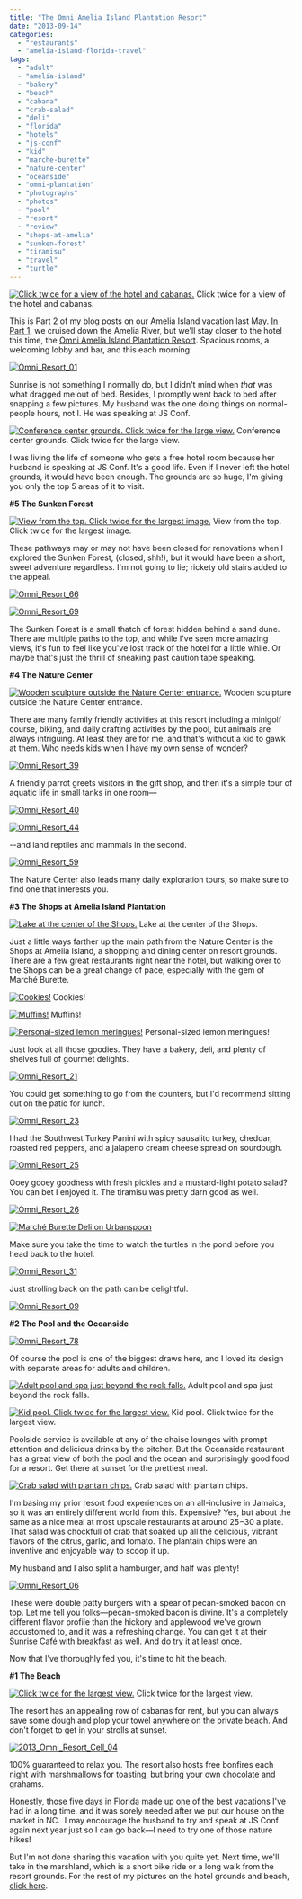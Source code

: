```yaml
---
title: "The Omni Amelia Island Plantation Resort"
date: "2013-09-14"
categories:
  - "restaurants"
  - "amelia-island-florida-travel"
tags:
  - "adult"
  - "amelia-island"
  - "bakery"
  - "beach"
  - "cabana"
  - "crab-salad"
  - "deli"
  - "florida"
  - "hotels"
  - "js-conf"
  - "kid"
  - "marche-burette"
  - "nature-center"
  - "oceanside"
  - "omni-plantation"
  - "photographs"
  - "photos"
  - "pool"
  - "resort"
  - "review"
  - "shops-at-amelia"
  - "sunken-forest"
  - "tiramisu"
  - "travel"
  - "turtle"
---
```





<div class="caption">

[![Click twice for a view of the hotel and cabanas.](http://s3.amazonaws.com/thegourmez-wpmedia/2013/09/Omni_Resort_81-1024x106.jpg)](http://www.thegourmez.com/2013/09/the-omni-amelia-island-plantation-resort/omni_resort_81/) Click twice for a view of the hotel and cabanas.</div>


This is Part 2 of my blog posts on our Amelia Island vacation last May. [In Part 1,](http://www.thegourmez.com/2013/09/pajama-daves-amelia-river-cruise/) we cruised down the Amelia River, but we'll stay closer to the hotel this time, the [Omni Amelia Island Plantation Resort](http://www.omnihotels.com/FindAHotel/AmeliaIsland.aspx). Spacious rooms, a welcoming lobby and bar, and this each morning:

[![Omni_Resort_01](http://s3.amazonaws.com/thegourmez-wpmedia/2013/09/Omni_Resort_01-500x332.jpg)](http://www.thegourmez.com/2013/09/the-omni-amelia-island-plantation-resort/omni_resort_01/)

Sunrise is not something I normally do, but I didn't mind when _that_ was what dragged me out of bed. Besides, I promptly went back to bed after snapping a few pictures. My husband was the one doing things on normal-people hours, not I. He was speaking at JS Conf.




<div class="caption">

[![Conference center grounds. Click twice for the large view.](http://s3.amazonaws.com/thegourmez-wpmedia/2013/09/Omni_Resort_07-1024x370.jpg)](http://www.thegourmez.com/2013/09/the-omni-amelia-island-plantation-resort/omni_resort_07/) Conference center grounds. Click twice for the large view.</div>


I was living the life of someone who gets a free hotel room because her husband is speaking at JS Conf. It's a good life. Even if I never left the hotel grounds, it would have been enough. The grounds are so huge, I'm giving you only the top 5 areas of it to visit.

**#5 The Sunken Forest**




<div class="caption">

[![View from the top. Click twice for the largest image.](http://s3.amazonaws.com/thegourmez-wpmedia/2013/09/Omni_Resort_61-1024x161.jpg)](http://www.thegourmez.com/2013/09/the-omni-amelia-island-plantation-resort/omni_resort_61/) View from the top. Click twice for the largest image.</div>


These pathways may or may not have been closed for renovations when I explored the Sunken Forest, (closed, shh!), but it would have been a short, sweet adventure regardless. I'm not going to lie; rickety old stairs added to the appeal.

[![Omni_Resort_66](http://s3.amazonaws.com/thegourmez-wpmedia/2013/09/Omni_Resort_66.jpg)](http://www.thegourmez.com/2013/09/the-omni-amelia-island-plantation-resort/omni_resort_66/)

[![Omni_Resort_69](http://s3.amazonaws.com/thegourmez-wpmedia/2013/09/Omni_Resort_69-332x500.jpg)](http://www.thegourmez.com/2013/09/the-omni-amelia-island-plantation-resort/omni_resort_69/)

The Sunken Forest is a small thatch of forest hidden behind a sand dune. There are multiple paths to the top, and while I've seen more amazing views, it's fun to feel like you've lost track of the hotel for a little while. Or maybe that's just the thrill of sneaking past caution tape speaking.

**#4 The Nature Center**




<div class="caption">

[![Wooden sculpture outside the Nature Center entrance.](http://s3.amazonaws.com/thegourmez-wpmedia/2013/09/Omni_Resort_35-332x500.jpg)](http://www.thegourmez.com/2013/09/the-omni-amelia-island-plantation-resort/omni_resort_35/) Wooden sculpture outside the Nature Center entrance.</div>


There are many family friendly activities at this resort including a minigolf course, biking, and daily crafting activities by the pool, but animals are always intriguing. At least they are for me, and that's without a kid to gawk at them. Who needs kids when I have my own sense of wonder?

[![Omni_Resort_39](http://s3.amazonaws.com/thegourmez-wpmedia/2013/09/Omni_Resort_39-332x500.jpg)](http://www.thegourmez.com/2013/09/the-omni-amelia-island-plantation-resort/omni_resort_39/)

A friendly parrot greets visitors in the gift shop, and then it's a simple tour of aquatic life in small tanks in one room—

[![Omni_Resort_40](http://s3.amazonaws.com/thegourmez-wpmedia/2013/09/Omni_Resort_40-500x332.jpg)](http://www.thegourmez.com/2013/09/the-omni-amelia-island-plantation-resort/omni_resort_40/)

[![Omni_Resort_44](http://s3.amazonaws.com/thegourmez-wpmedia/2013/09/Omni_Resort_44-500x332.jpg)](http://www.thegourmez.com/2013/09/the-omni-amelia-island-plantation-resort/omni_resort_44/)

\--and land reptiles and mammals in the second.

[![Omni_Resort_59](http://s3.amazonaws.com/thegourmez-wpmedia/2013/09/Omni_Resort_59-500x332.jpg)](http://www.thegourmez.com/2013/09/the-omni-amelia-island-plantation-resort/omni_resort_59/)

The Nature Center also leads many daily exploration tours, so make sure to find one that interests you.

**#3 The Shops at Amelia Island Plantation**




<div class="caption">

[![ Lake at the center of the Shops.](http://s3.amazonaws.com/thegourmez-wpmedia/2013/09/Omni_Resort_13-332x500.jpg)](http://www.thegourmez.com/2013/09/the-omni-amelia-island-plantation-resort/omni_resort_13/) Lake at the center of the Shops.</div>


Just a little ways farther up the main path from the Nature Center is the Shops at Amelia Island, a shopping and dining center on resort grounds. There are a few great restaurants right near the hotel, but walking over to the Shops can be a great change of pace, especially with the gem of Marché Burette.




<div class="caption">

[![Cookies!](http://s3.amazonaws.com/thegourmez-wpmedia/2013/09/Omni_Resort_17-500x332.jpg)](http://www.thegourmez.com/2013/09/the-omni-amelia-island-plantation-resort/omni_resort_17/) Cookies!</div>





<div class="caption">

[![Muffins!](http://s3.amazonaws.com/thegourmez-wpmedia/2013/09/Omni_Resort_18-332x500.jpg)](http://www.thegourmez.com/2013/09/the-omni-amelia-island-plantation-resort/omni_resort_18/) Muffins!</div>





<div class="caption">

[![Personal-sized lemon meringues!](http://s3.amazonaws.com/thegourmez-wpmedia/2013/09/Omni_Resort_20-500x332.jpg)](http://www.thegourmez.com/2013/09/the-omni-amelia-island-plantation-resort/omni_resort_20/) Personal-sized lemon meringues!</div>


Just look at all those goodies. They have a bakery, deli, and plenty of shelves full of gourmet delights.

[![Omni_Resort_21](http://s3.amazonaws.com/thegourmez-wpmedia/2013/09/Omni_Resort_21-500x332.jpg)](http://www.thegourmez.com/2013/09/the-omni-amelia-island-plantation-resort/omni_resort_21/)

You could get something to go from the counters, but I'd recommend sitting out on the patio for lunch.

[![Omni_Resort_23](http://s3.amazonaws.com/thegourmez-wpmedia/2013/09/Omni_Resort_23-332x500.jpg)](http://www.thegourmez.com/2013/09/the-omni-amelia-island-plantation-resort/omni_resort_23/)

I had the Southwest Turkey Panini with spicy sausalito turkey, cheddar, roasted red peppers, and a jalapeno cream cheese spread on sourdough.

[![Omni_Resort_25](http://s3.amazonaws.com/thegourmez-wpmedia/2013/09/Omni_Resort_25-500x332.jpg)](http://www.thegourmez.com/2013/09/the-omni-amelia-island-plantation-resort/omni_resort_25/)

Ooey gooey goodness with fresh pickles and a mustard-light potato salad? You can bet I enjoyed it. The tiramisu was pretty darn good as well.

[![Omni_Resort_26](http://s3.amazonaws.com/thegourmez-wpmedia/2013/09/Omni_Resort_26-332x500.jpg)](http://www.thegourmez.com/2013/09/the-omni-amelia-island-plantation-resort/omni_resort_26/)

[![Marché Burette Deli on Urbanspoon](http://www.urbanspoon.com/b/link/1681423/minilink.gif)](http://www.urbanspoon.com/r/44/1681423/restaurant/Jacksonville/Marche-Burette-Deli-Fernandina-Beach)

Make sure you take the time to watch the turtles in the pond before you head back to the hotel.

[![Omni_Resort_31](http://s3.amazonaws.com/thegourmez-wpmedia/2013/09/Omni_Resort_31-500x332.jpg)](http://www.thegourmez.com/2013/09/the-omni-amelia-island-plantation-resort/omni_resort_31/)

Just strolling back on the path can be delightful.

[![Omni_Resort_09](http://s3.amazonaws.com/thegourmez-wpmedia/2013/09/Omni_Resort_09-332x500.jpg)](http://www.thegourmez.com/2013/09/the-omni-amelia-island-plantation-resort/omni_resort_09/)

**#2 The Pool and the Oceanside**

[![Omni_Resort_78](http://s3.amazonaws.com/thegourmez-wpmedia/2013/09/Omni_Resort_78-500x332.jpg)](http://www.thegourmez.com/2013/09/the-omni-amelia-island-plantation-resort/omni_resort_78/)

Of course the pool is one of the biggest draws here, and I loved its design with separate areas for adults and children.




<div class="caption">

[![Adult pool and spa just beyond the rock falls.](http://s3.amazonaws.com/thegourmez-wpmedia/2013/09/Omni_Resort_76-500x332.jpg)](http://www.thegourmez.com/2013/09/the-omni-amelia-island-plantation-resort/omni_resort_76/) Adult pool and spa just beyond the rock falls.</div>





<div class="caption">

[![Kid pool. Click twice for the largest view.](http://s3.amazonaws.com/thegourmez-wpmedia/2013/09/Omni_Resort_79-1024x313.jpg)](http://www.thegourmez.com/2013/09/the-omni-amelia-island-plantation-resort/omni_resort_79/) Kid pool. Click twice for the largest view.</div>


Poolside service is available at any of the chaise lounges with prompt attention and delicious drinks by the pitcher. But the Oceanside restaurant has a great view of both the pool and the ocean and surprisingly good food for a resort. Get there at sunset for the prettiest meal.




<div class="caption">

[![Crab salad with plantain chips.](http://s3.amazonaws.com/thegourmez-wpmedia/2013/09/Omni_Resort_05-500x332.jpg)](http://www.thegourmez.com/2013/09/the-omni-amelia-island-plantation-resort/omni_resort_05/) Crab salad with plantain chips.</div>


I'm basing my prior resort food experiences on an all-inclusive in Jamaica, so it was an entirely different world from this. Expensive? Yes, but about the same as a nice meal at most upscale restaurants at around $25-$30 a plate. That salad was chockfull of crab that soaked up all the delicious, vibrant flavors of the citrus, garlic, and tomato. The plantain chips were an inventive and enjoyable way to scoop it up.

My husband and I also split a hamburger, and half was plenty!

[![Omni_Resort_06](http://s3.amazonaws.com/thegourmez-wpmedia/2013/09/Omni_Resort_06-500x332.jpg)](http://www.thegourmez.com/2013/09/the-omni-amelia-island-plantation-resort/omni_resort_06/)

These were double patty burgers with a spear of pecan-smoked bacon on top. Let me tell you folks—pecan-smoked bacon is divine. It's a completely different flavor profile than the hickory and applewood we've grown accustomed to, and it was a refreshing change. You can get it at their Sunrise Café with breakfast as well. And do try it at least once.

Now that I've thoroughly fed you, it's time to hit the beach.

**#1 The Beach**




<div class="caption">

[![Click twice for the largest view.](http://s3.amazonaws.com/thegourmez-wpmedia/2013/09/Omni_Resort_82-1024x169.jpg)](http://www.thegourmez.com/2013/09/the-omni-amelia-island-plantation-resort/omni_resort_82/) Click twice for the largest view.</div>


The resort has an appealing row of cabanas for rent, but you can always save some dough and plop your towel anywhere on the private beach. And don't forget to get in your strolls at sunset.

[![2013_Omni_Resort_Cell_04](http://s3.amazonaws.com/thegourmez-wpmedia/2013/09/2013_Omni_Resort_Cell_04.jpg)](http://www.thegourmez.com/2013/09/the-omni-amelia-island-plantation-resort/2013_omni_resort_cell_04/)

100% guaranteed to relax you. The resort also hosts free bonfires each night with marshmallows for toasting, but bring your own chocolate and grahams.

Honestly, those five days in Florida made up one of the best vacations I've had in a long time, and it was sorely needed after we put our house on the market in NC.  I may encourage the husband to try and speak at JS Conf again next year just so I can go back—I need to try one of those nature hikes!

But I'm not done sharing this vacation with you quite yet. Next time, we'll take in the marshland, which is a short bike ride or a long walk from the resort grounds. For the rest of my pictures on the hotel grounds and beach, [click here](https://www.facebook.com/media/set/?set=a.10151473862544607.1073741834.567409606&type=1&l=5e35e8838d).
